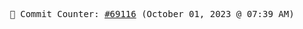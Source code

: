 <p align="center">
    <samp>
        📮 Commit Counter: <a href="https://github.com/Javascript-void0/Javascript-void0/commits/main">#69116</a> (October 01, 2023 @ 07:39 AM)
    </samp>
</p>